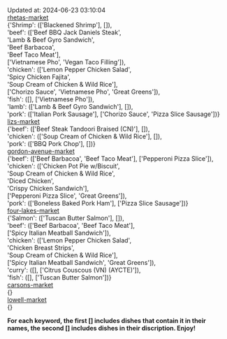 Updated at: 2024-06-23 03:10:04  
[rhetas-market](https://wisc-housingdining.nutrislice.com/menu/rhetas-market/dinner/2024-06-23)  
{'Shrimp': (['Blackened Shrimp'], []),  
 'beef': (['Beef BBQ Jack Daniels Steak',  
           'Lamb & Beef Gyro Sandwich',  
           'Beef Barbacoa',  
           'Beef Taco Meat'],  
          ['Vietnamese Pho', 'Vegan Taco Filling']),  
 'chicken': (['Lemon Pepper Chicken Salad',  
              'Spicy Chicken Fajita',  
              'Soup Cream of Chicken & Wild Rice'],  
             ['Chorizo Sauce', 'Vietnamese Pho', 'Great Greens']),  
 'fish': ([], ['Vietnamese Pho']),  
 'lamb': (['Lamb & Beef Gyro Sandwich'], []),  
 'pork': (['Italian Pork Sausage'], ['Chorizo Sauce', 'Pizza Slice Sausage'])}  
[lizs-market](https://wisc-housingdining.nutrislice.com/menu/lizs-market/dinner/2024-06-23)  
{'beef': (['Beef Steak Tandoori Braised (CN)'], []),  
 'chicken': (['Soup Cream of Chicken & Wild Rice'], []),  
 'pork': (['BBQ Pork Chop'], [])}  
[gordon-avenue-market](https://wisc-housingdining.nutrislice.com/menu/gordon-avenue-market/dinner/2024-06-23)  
{'beef': (['Beef Barbacoa', 'Beef Taco Meat'], ['Pepperoni Pizza Slice']),  
 'chicken': (['Chicken Pot Pie w/Biscuit',  
              'Soup Cream of Chicken & Wild Rice',  
              'Diced Chicken',  
              'Crispy Chicken Sandwich'],  
             ['Pepperoni Pizza Slice', 'Great Greens']),  
 'pork': (['Boneless Baked Pork Ham'], ['Pizza Slice Sausage'])}  
[four-lakes-market](https://wisc-housingdining.nutrislice.com/menu/four-lakes-market/dinner/2024-06-23)  
{'Salmon': (['Tuscan Butter Salmon'], []),  
 'beef': (['Beef Barbacoa', 'Beef Taco Meat'],  
          ['Spicy Italian Meatball Sandwich']),  
 'chicken': (['Lemon Pepper Chicken Salad',  
              'Chicken Breast Strips',  
              'Soup Cream of Chicken & Wild Rice'],  
             ['Spicy Italian Meatball Sandwich', 'Great Greens']),  
 'curry': ([], ['Citrus Couscous (VN) (AYCTE)']),  
 'fish': ([], ['Tuscan Butter Salmon'])}  
[carsons-market](https://wisc-housingdining.nutrislice.com/menu/carsons-market/dinner/2024-06-23)  
{}  
[lowell-market](https://wisc-housingdining.nutrislice.com/menu/lowell-market/dinner/2024-06-23)  
{}  
  
**For each keyword, the first [] includes dishes that contain it in their names, the second [] includes dishes in their discription. Enjoy!**  
